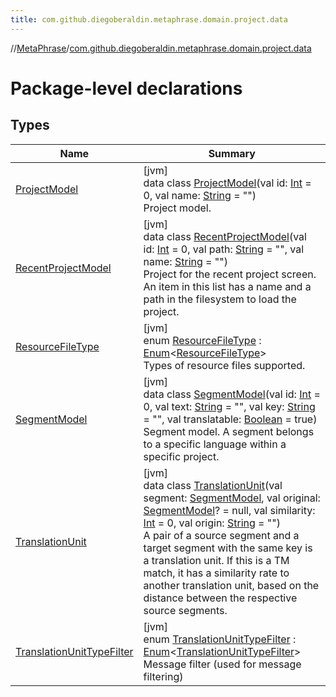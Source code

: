 ```yaml
---
title: com.github.diegoberaldin.metaphrase.domain.project.data
---
```

//[MetaPhrase](../../index.html)/[com.github.diegoberaldin.metaphrase.domain.project.data](index.html)



# Package-level declarations



## Types


| Name | Summary |
|---|---|
| [ProjectModel](-project-model/index.html) | [jvm]<br>data class [ProjectModel](-project-model/index.html)(val id: [Int](https://kotlinlang.org/api/latest/jvm/stdlib/kotlin/-int/index.html) = 0, val name: [String](https://kotlinlang.org/api/latest/jvm/stdlib/kotlin/-string/index.html) = &quot;&quot;)<br>Project model. |
| [RecentProjectModel](-recent-project-model/index.html) | [jvm]<br>data class [RecentProjectModel](-recent-project-model/index.html)(val id: [Int](https://kotlinlang.org/api/latest/jvm/stdlib/kotlin/-int/index.html) = 0, val path: [String](https://kotlinlang.org/api/latest/jvm/stdlib/kotlin/-string/index.html) = &quot;&quot;, val name: [String](https://kotlinlang.org/api/latest/jvm/stdlib/kotlin/-string/index.html) = &quot;&quot;)<br>Project for the recent project screen. An item in this list has a name and a path in the filesystem to load the project. |
| [ResourceFileType](-resource-file-type/index.html) | [jvm]<br>enum [ResourceFileType](-resource-file-type/index.html) : [Enum](https://kotlinlang.org/api/latest/jvm/stdlib/kotlin/-enum/index.html)&lt;[ResourceFileType](-resource-file-type/index.html)&gt; <br>Types of resource files supported. |
| [SegmentModel](-segment-model/index.html) | [jvm]<br>data class [SegmentModel](-segment-model/index.html)(val id: [Int](https://kotlinlang.org/api/latest/jvm/stdlib/kotlin/-int/index.html) = 0, val text: [String](https://kotlinlang.org/api/latest/jvm/stdlib/kotlin/-string/index.html) = &quot;&quot;, val key: [String](https://kotlinlang.org/api/latest/jvm/stdlib/kotlin/-string/index.html) = &quot;&quot;, val translatable: [Boolean](https://kotlinlang.org/api/latest/jvm/stdlib/kotlin/-boolean/index.html) = true)<br>Segment model. A segment belongs to a specific language within a specific project. |
| [TranslationUnit](-translation-unit/index.html) | [jvm]<br>data class [TranslationUnit](-translation-unit/index.html)(val segment: [SegmentModel](-segment-model/index.html), val original: [SegmentModel](-segment-model/index.html)? = null, val similarity: [Int](https://kotlinlang.org/api/latest/jvm/stdlib/kotlin/-int/index.html) = 0, val origin: [String](https://kotlinlang.org/api/latest/jvm/stdlib/kotlin/-string/index.html) = &quot;&quot;)<br>A pair of a source segment and a target segment with the same key is a translation unit. If this is a TM match, it has a similarity rate to another translation unit, based on the distance between the respective source segments. |
| [TranslationUnitTypeFilter](-translation-unit-type-filter/index.html) | [jvm]<br>enum [TranslationUnitTypeFilter](-translation-unit-type-filter/index.html) : [Enum](https://kotlinlang.org/api/latest/jvm/stdlib/kotlin/-enum/index.html)&lt;[TranslationUnitTypeFilter](-translation-unit-type-filter/index.html)&gt; <br>Message filter (used for message filtering) |

